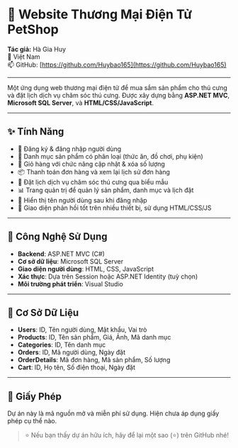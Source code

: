 # 🐾 Website Thương Mại Điện Tử PetShop

**Tác giả:** Hà Gia Huy  
📍 Việt Nam  
📫 GitHub: [https://github.com/Huybao165](https://github.com/Huybao165)

---

Một ứng dụng web thương mại điện tử để mua sắm sản phẩm cho thú cưng và đặt lịch dịch vụ chăm sóc thú cưng. Được xây dựng bằng **ASP.NET MVC**, **Microsoft SQL Server**, và **HTML/CSS/JavaScript**.

---

## ✨ Tính Năng

- 🐶 Đăng ký & đăng nhập người dùng
- 🛒 Danh mục sản phẩm có phân loại (thức ăn, đồ chơi, phụ kiện)
- 🧺 Giỏ hàng với chức năng cập nhật & xóa số lượng
- 📦 Thanh toán đơn hàng và xem lại lịch sử đơn hàng
- 📅 Đặt lịch dịch vụ chăm sóc thú cưng qua biểu mẫu
- 📊 Trang quản trị để quản lý sản phẩm, danh mục và lịch đặt
- 💬 Hiển thị tên người dùng sau khi đăng nhập
- 📱 Giao diện phản hồi tốt trên nhiều thiết bị, sử dụng HTML/CSS/JS

---

## 🧰 Công Nghệ Sử Dụng

- **Backend**: ASP.NET MVC (C#)
- **Cơ sở dữ liệu**: Microsoft SQL Server
- **Giao diện người dùng**: HTML, CSS, JavaScript
- **Xác thực**: Dựa trên Session hoặc ASP.NET Identity (tuỳ chọn)
- **Môi trường phát triển**: Visual Studio

---

## 💾 Cơ Sở Dữ Liệu

- **Users**: ID, Tên người dùng, Mật khẩu, Vai trò  
- **Products**: ID, Tên sản phẩm, Giá, Ảnh, Mã danh mục  
- **Categories**: ID, Tên danh mục  
- **Orders**: ID, Mã người dùng, Ngày đặt  
- **OrderDetails**: Mã đơn hàng, Mã sản phẩm, Số lượng  
- **Cart**: ID, Họ tên, Số điện thoại, Ngày đặt

---

## 📜 Giấy Phép

Dự án này là mã nguồn mở và miễn phí sử dụng. Hiện chưa áp dụng giấy phép cụ thể nào.

> ⭐ Nếu bạn thấy dự án hữu ích, hãy để lại một sao (⭐) trên GitHub nhé!
